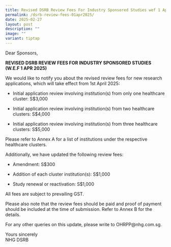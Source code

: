```yaml
---
title: Revised DSRB Review Fees For Industry Sponsored Studies wef 1 April 2025
permalink: /dsrb-review-fees-01apr2025/
date: 2025-02-27
layout: post
description: ""
image: ""
variant: tiptap
---
```

<p>Dear Sponsors,</p>
<p><strong>REVISED DSRB REVIEW FEES FOR INDUSTRY SPONSORED STUDIES (W.E.F 1 APR 2025)</strong>
</p>
<p>We would like to notify you about the revised review fees for new research
applications, which will take effect from 1st April 2025:</p>
<ul data-tight="true" class="tight">
<li>
<p>Initial application review involving institution(s) from only one healthcare
cluster: S$3,000</p>
</li>
<li>
<p>Initial application review involving institution(s) from two healthcare
clusters: S$4,000</p>
</li>
<li>
<p>Initial application review involving institution(s) from three healthcare
clusters: S$5,000&nbsp;</p>
</li>
</ul>
<p>Please refer to Annex A for a list of institutions under the respective
healthcare clusters.</p>
<p>Additionally, we have updated the following review fees:</p>
<ul data-tight="true" class="tight">
<li>
<p>Amendment: S$300</p>
</li>
<li>
<p>Addition of each cluster institution(s): S$1,000</p>
</li>
<li>
<p>Study renewal or reactivation: S$1,000</p>
</li>
</ul>
<p>All fees are subject to prevailing GST.</p>
<p>Please also note that the review fees should be paid and proof of payment
should be included at the time of submission. Refer to Annex B for the
details.</p>
<p>For any other queries on this update, please write to <a rel="noopener noreferrer nofollow" target="_blank">OHRPP@nhg.com.sg</a>.</p>
<p>Yours sincerely
<br>NHG DSRB</p>
<p></p>
<p></p>
<p></p>
<p></p>
<p></p>
<p></p>
<p></p>